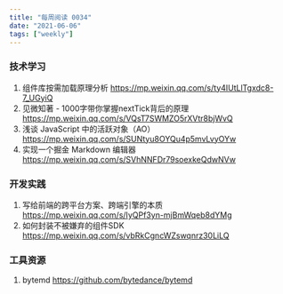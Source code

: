 ```yaml
---
title: "每周阅读 0034"
date: "2021-06-06"
tags: ["weekly"]
---
```


### 技术学习
1. 组件库按需加载原理分析 https://mp.weixin.qq.com/s/ty4IUtLlTgxdc8-7_UGyiQ
2. 见微知著 - 1000字带你掌握nextTick背后的原理 https://mp.weixin.qq.com/s/VQsT7SWMZO5rXVtr8bjWvQ
3. 浅谈 JavaScript 中的活跃对象（AO） https://mp.weixin.qq.com/s/SUNtyu8OYQu4p5mvLvyOYw
4. 实现一个掘金 Markdown 编辑器 https://mp.weixin.qq.com/s/SVhNNFDr79soexkeQdwNVw

### 开发实践
1. 写给前端的跨平台方案、跨端引擎的本质 https://mp.weixin.qq.com/s/IyQPf3yn-mjBmWqeb8dYMg
2. 如何封装不被嫌弃的组件SDK https://mp.weixin.qq.com/s/vbRkCgncWZswqnrz30LiLQ

### 工具资源
1. bytemd https://github.com/bytedance/bytemd